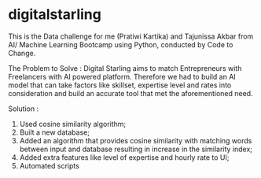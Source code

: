 # digitalstarling
This is the Data challenge for me (Pratiwi Kartika) and Tajunissa Akbar from AI/ Machine Learning Bootcamp using Python, conducted by Code to Change.

The Problem to Solve : 
Digital Starling aims to match Entrepreneurs with Freelancers with AI powered platform. 
Therefore we had to build an AI model that can take factors like skillset, expertise level and rates into consideration and build an accurate tool that met the aforementioned need.

Solution :
1. Used cosine similarity algorithm; 
2. Built a new database; 
3. Added an algorithm that provides cosine similarity with matching words between input and database resulting in increase in the similarity index; 
4. Added extra features like level of expertise and hourly rate to UI; 
5. Automated scripts

